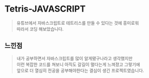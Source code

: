 # Tetris-JAVASCRIPT

> 유튜브에서 자바스크립트로 테트리스를 만들 수 있다는 것에 흥미로워  
  따라서 코딩 해보았습니다.
  
## 느낀점
> 내가 공부하면서 자바스크립트를 많이 알게됐구나라고 생각했지만  
  이런 복잡한 코드를 쳐보니 아직도 갈길이 멀다는게 느껴졌고 그렇기에  
  앞으로 더 열심히 전공을 공부해야한다는 결심이 생긴 프로젝트였습니다.
